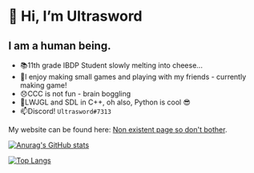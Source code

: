 # 👋 Hi, I’m Ultrasword
## I am a human being.

- 📚11th grade IBDP Student slowly melting into cheese...
- 👀I enjoy making small games and playing with my friends - currently making game!
- 😞CCC is not fun - brain boggling
- 🌱LWJGL and SDL in C++, oh also, Python is cool 😎
- 📫Discord! `Ultrasword#7313`

My website can be found here: [Non existent page so don't bother](https://google.com).

<!--- git repo https://github.com/anuraghazra/github-readme-stats --->
[![Anurag's GitHub stats](https://github-readme-stats.vercel.app/api?username=Ultrasword)](https://github.com/anuraghazra/github-readme-stats)

[![Top Langs](https://github-readme-stats.vercel.app/api/top-langs/?username=Ultrasword)](https://github.com/anuraghazra/github-readme-stats)


<!---
Ultrasword/Ultrasword is a ✨ special ✨ repository because its `README.md` (this file) appears on your GitHub profile.
You can click the Preview link to take a look at your changes.
--->
